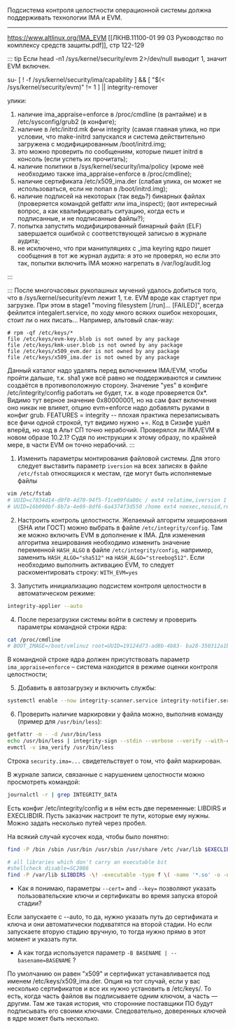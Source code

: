 Подсистема контроля целостности операционной системы должна поддерживать технологии IMA и EVM. 

___

https://www.altlinux.org/IMA_EVM
[[ЛКНВ.11100-01 99 03 Руководство по комплексу средств защиты.pdf]], стр 122-129

::: tip
Если head -n1 /sys/kernel/security/evm 2>/dev/null выводит 1, значит EVM включен.

su-
[ ! -f /sys/kernel/security/ima/capability ] &&
[ "$(< /sys/kernel/security/evm)" != 1 ] || integrity-remover


улики:

1. наличие ima_appraise=enforce в /proc/cmdline (в рантайме) и в /etc/sysconfig/grub2 (в конфиге);
2. наличие в /etc/initrd.mk фичи integrity (самая главная улика, но при условии, что make-initrd запускался и система действительно загружена с модифицированным /boot/initrd.img;
3. это можно проверить по сообщениям, которые пишет initrd в консоль (если успеть их прочитать);
4. наличие политики в /sys/kernel/security/ima/policy (кроме неё необходимо также ima_appraise=enforce в /proc/cmdline);
5. наличие сертификата /etc/x509_ima.der (слабая улика, он может не использоваться, если не попал в /boot/initrd.img);
5. наличие подписей на некоторых (так ведь?) бинарных файлах (проверяется командой getfattr или ima_inspect); (вот интересный вопрос, а как квалифицировать ситуацию, когда есть и подписанные, и не подписанные файлы?);
6. попытка запустить модифицированный бинарный файл (ELF) завершается ошибкой с соответствующей записью в журнале аудита;
7. не исключено, что при манипуляциях с _ima keyring ядро пишет сообщения в тот же журнал аудита: я это не проверял, но если это так, попытки включить IMA можно нагрепать в /var/log/audit.log



:::

:::
После многочасовых рукопашных мучений удалось добиться того, что в /sys/kernel/security/evm лежит 1, т.е. EVM вроде как стартует при загрузке. При этом в stage1 "moving filesystem [/run]... [FAILED]", всегда фейлится integalert.service, по ходу много всяких ошибок нехороших, стоит ли о них писать... Например, альтовый слак-way:
```
# rpm -qf /etc/keys/*
file /etc/keys/evm-key.blob is not owned by any package
file /etc/keys/kmk-user.blob is not owned by any package
file /etc/keys/x509_evm.der is not owned by any package
file /etc/keys/x509_ima.der is not owned by any package
```
Данный каталог надо удалять перед включением IMA/EVM, чтобы пройти дальше, т.к. sha1 уже всё равно не поддерживаются и симлинк создаётся в противоположную сторону. Значение "yes" в конфиге /etc/integrity/config работать не будет, т.к. в коде проверяется 0x*. Видимо тут верное значение 0x80000001, но на сам факт включения оно никак не влияет, опцию evm=enforce надо добавлять руками в конфиг grub. FEATURES = integrity -- плохая практика перезаписывать все фичи одной строкой, тут видимо нужно +=. Код в Сизифе ушёл вперёд, но код в Альт СП точно нерабочий. Проверялся ли IMA/EVM в новом образе 10.2.1? Судя по инструкции к этому образу, по крайней мере, в части EVM он точно нерабочий.
:::

1) Изменить параметры монтирования файловой системы. Для этого следует выставить параметр `iversion` на всех записях в файле `/etc/fstab` относящихся к местам, где могут быть исполняемые файлы

```bash
vim /etc/fstab 
# UUID=c7834d14-d0f0-4d70-94f5-f1ce09fda00c / ext4 relatime,iversion 1 1 
# UUID=16b090bf-8b7a-4e69-8df6-6a4374f3d550 /home ext4 noexec,nosuid,relatime,iversion 1 2
```

2) Настроить контроль целостности. Желаемый алгоритм хеширования (SHA или ГОСТ) можно выбрать в файле `/etc/integrity/config`. Там же можно включить EVM в дополнение к IMA. Для изменения алгоритма хеширования необходимо изменить значение переменной `HASH_ALGO` в файле `/etc/integrity/config`, например, заменить `HASH_ALGO="sha512"` на `HASH_ALGO="streebog512"`. Если необходимо выполнить активацию EVM, то следует раскоментировать строку: `WITH_EVM=yes`

3) Запустить инициализацию подсистем контроля целостности в автоматическом режиме: 
```bash
integrity-applier --auto
```

4) После перезагрузки системы войти в систему и проверить параметры командной строки ядра:
```bash
cat /proc/cmdline 
# BOOT_IMAGE=/boot/vmlinuz root=UUID=19124d73-ad8b-4b83- ba28-350312a1b7f7 ro panic=30 init_on_free=1 loglevel=3 splash lsm=integrity quiet ima_hash=streebog512 ima_appraise=enforce
```

В командной строке ядра должен присутствовать параметр `ima_appraise=enforce` – система находится в режиме оценки контроля целостности;

5) Добавить в автозагрузку и включить службы: 
```bash
systemctl enable --now integrity-scanner.service integrity-notifier.service ima-check.service
```

6) Проверить наличие маркировки у файла можно, выполнив команду (пример для `/usr/bin/less`):
```bash
getfattr -m - -d /usr/bin/less
echo /usr/bin/less | integrity-sign --stdin --verbose --verify --with-evm
evmctl -v ima_verify /usr/bin/less
```

Строка `security.ima=...` свидетельствует о том, что файл маркирован. 

В журнале записи, связанные с нарушением целостности можно просмотреть командой: 

```bash
journalctl -r | grep INTEGRITY_DATA
```

Есть конфиг /etc/integrity/config и в нём есть две переменные: LIBDIRS и EXECLIBDIR. Пусть заказчик настроит те пути, которые ему нужны. Можно задать несколько путей через пробел.

На всякий случай кусочек кода, чтобы было понятно:

```bash
find -P /bin /sbin /usr/bin /usr/sbin /usr/share /etc /var/lib $EXECLIBDIRS -type f -executable -print

# all libraries which don't carry an executable bit
#shellcheck disable=SC2086
find -P /var/lib $LIBDIRS -\! -executable -type f \( -name '*.so' -o -name '*.so.*' \) -print
```

- Как я понимаю, параметры `--cert=` and `--key=` позволяют указать пользовательские ключи и сертификаты во время запуска второй стадии?

Если запускаете с --auto, то да, нужно указать путь до сертификата и ключа и они автоматически подхватятся на второй стадии. Но если запускаете вторую стадию вручную, то тогда нужно прямо в этот момент и указать пути.

- А как тогда используется параметр `-B BASENAME | --basename=BASENAME` ?

По умолчанию он равен "x509" и сертификат устанавливается под именем /etc/keys/x509_ima.der. Опция на тот случай, если у вас несколько сертификатов и все их нужно установить в /etc/keys/. То есть, когда часть файлов вы подписываете одним ключом, а часть — другим. Там же такая история, что сторонние поставщики ПО будут подписывать его своими ключами. Следовательно, доверенных ключей в ядре может быть несколько.